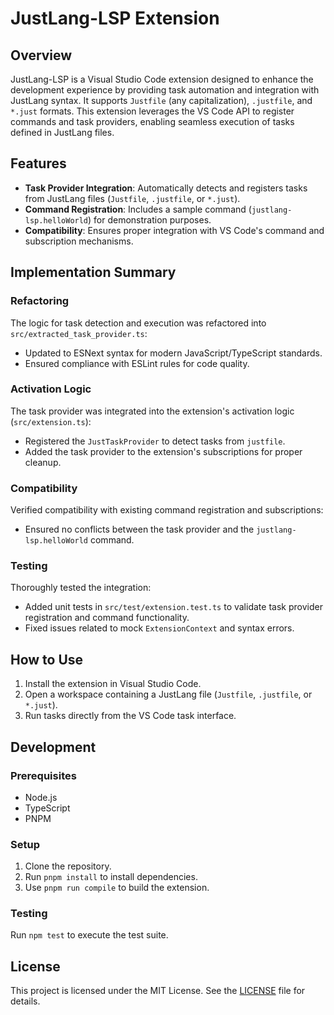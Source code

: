 # JustLang-LSP Extension

## Overview
JustLang-LSP is a Visual Studio Code extension designed to enhance the development experience by providing task automation and integration with JustLang syntax. It supports `Justfile` (any capitalization), `.justfile`, and `*.just` formats. This extension leverages the VS Code API to register commands and task providers, enabling seamless execution of tasks defined in JustLang files.

## Features
- **Task Provider Integration**: Automatically detects and registers tasks from JustLang files (`Justfile`, `.justfile`, or `*.just`).
- **Command Registration**: Includes a sample command (`justlang-lsp.helloWorld`) for demonstration purposes.
- **Compatibility**: Ensures proper integration with VS Code's command and subscription mechanisms.

## Implementation Summary
### Refactoring
The logic for task detection and execution was refactored into `src/extracted_task_provider.ts`:
- Updated to ESNext syntax for modern JavaScript/TypeScript standards.
- Ensured compliance with ESLint rules for code quality.

### Activation Logic
The task provider was integrated into the extension's activation logic (`src/extension.ts`):
- Registered the `JustTaskProvider` to detect tasks from `justfile`.
- Added the task provider to the extension's subscriptions for proper cleanup.

### Compatibility
Verified compatibility with existing command registration and subscriptions:
- Ensured no conflicts between the task provider and the `justlang-lsp.helloWorld` command.

### Testing
Thoroughly tested the integration:
- Added unit tests in `src/test/extension.test.ts` to validate task provider registration and command functionality.
- Fixed issues related to mock `ExtensionContext` and syntax errors.

## How to Use
1. Install the extension in Visual Studio Code.
2. Open a workspace containing a JustLang file (`Justfile`, `.justfile`, or `*.just`).
3. Run tasks directly from the VS Code task interface.

## Development
### Prerequisites
- Node.js
- TypeScript
- PNPM

### Setup
1. Clone the repository.
2. Run `pnpm install` to install dependencies.
3. Use `pnpm run compile` to build the extension.

### Testing
Run `npm test` to execute the test suite.

## License
This project is licensed under the MIT License. See the [LICENSE](LICENSE) file for details.
